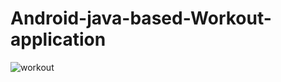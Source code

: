 # Android-java-based-Workout-application

<p align="center>
<img src="http://www.codingwithjks.tech/Github/1.png" alt="workout"/>
<img src="http://www.codingwithjks.tech/Github/2.png" alt="workout"/>
</p>
                                                                   
<p align="center>
<img src="http://www.codingwithjks.tech/Github/3.png" alt="workout"/>
                                                                   </p>
